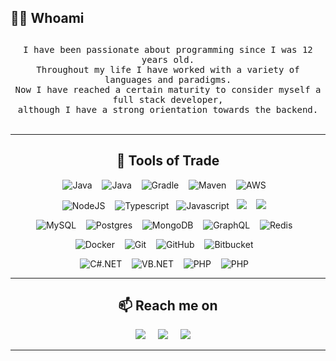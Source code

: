 ## 👨‍💻 Whoami

<h2 align="center"> </h2>
<p align="center">
  <samp>
    I have been passionate about programming since I was 12 years old.
    <br>
    Throughout my life I have worked with a variety of languages ​​and paradigms.
    <br>
    Now I have reached a certain maturity to consider myself a full stack developer, 
    <br>
    although I have a strong orientation towards the backend.
  </samp>
  <br> <br>
</p>

<hr>

<h2 align="center"> 🔭 Tools of Trade</h2>
<p align="center">
  <img src="https://img.shields.io/badge/Java-white?style=for-the-badge&logo=coffeescript&logoColor=5888a6" alt="Java" />&nbsp;&nbsp;&nbsp;
  <img src="https://img.shields.io/badge/Spring-7cbe2a?style=for-the-badge&logo=spring&logoColor=white" alt="Java" />&nbsp;&nbsp;&nbsp;
  <img src="https://img.shields.io/badge/Gradle-black?style=for-the-badge&logo=gradle" alt="Gradle" />&nbsp;&nbsp;&nbsp;
  <img src="https://img.shields.io/badge/Maven-black?style=for-the-badge&logo=apachemaven&logoColor=red" alt="Maven" />&nbsp;&nbsp;&nbsp;
  <img src="https://img.shields.io/badge/AWS-black?style=for-the-badge&logo=amazonwebservices" alt="AWS" />&nbsp;&nbsp;&nbsp;
</p>
<p align="center">
  <img src="https://img.shields.io/badge/-Nodejs-black?style=for-the-badge&logo=Node.js" alt="NodeJS" />&nbsp;&nbsp;&nbsp;
  <img src="https://img.shields.io/badge/typescript-black.svg?style=for-the-badge&logo=typescript&logoColor=white" alt="Typescript" />&nbsp;&nbsp;
  <img src="https://img.shields.io/badge/-JavaScript-black?style=for-the-badge&logo=javascript" alt="Javascript" />&nbsp;&nbsp;
  <img src="https://img.shields.io/badge/react-black.svg?style=for-the-badge&logo=react&logoColor=%2361DAFB" />&nbsp;&nbsp;&nbsp;
  <img src="https://img.shields.io/badge/vuejs-black.svg?style=for-the-badge&logo=vuedotjs&logoColor=%234FC08D" />&nbsp;&nbsp;&nbsp;
</p>
<p align="center">
  <img src="https://img.shields.io/badge/-MySQL-336791?style=for-the-badge&logo=mysql&logoColor=white" alt="MySQL" />&nbsp;&nbsp;&nbsp;
  <img src="https://img.shields.io/badge/-PostgreSQL-336791?style=for-the-badge&logo=postgresql&logoColor=white" alt="Postgres" />&nbsp;&nbsp;&nbsp;
  <img src="https://img.shields.io/badge/-MongoDB-7cbe2a?style=for-the-badge&logo=mongodb&logoColor=white" alt="MongoDB" />&nbsp;&nbsp;&nbsp;
  <img src="https://img.shields.io/badge/-GraphQL-white?style=for-the-badge&logo=graphql&logoColor=E10098" alt="GraphQL" />&nbsp;&nbsp;&nbsp;
  <img src="https://img.shields.io/badge/-Redis-black?style=for-the-badge&logo=Redis" alt="Redis" />&nbsp;&nbsp;&nbsp;
</p>
<p align="center">
  <img src="https://img.shields.io/badge/-Docker-black?style=for-the-badge&logo=docker" alt="Docker" />&nbsp;&nbsp;&nbsp;
  <img src="https://img.shields.io/badge/-Git-black?style=for-the-badge&logo=git" alt="Git" />&nbsp;&nbsp;&nbsp;
  <img src="https://img.shields.io/badge/-GitHub-181717?style=for-the-badge&logo=github" alt="GitHub" />&nbsp;&nbsp;&nbsp;
  <img src="https://img.shields.io/badge/-BitBucket-darkblue?style=for-the-badge&logo=bitbucket" alt="Bitbucket" />&nbsp;&nbsp;&nbsp;
</p>
  <p align="center">
  <img src="https://img.shields.io/badge/C%23.NET-darkblue?style=for-the-badge&logo=dotnet" alt="C#.NET" />&nbsp;&nbsp;&nbsp;
  <img src="https://img.shields.io/badge/VB.NET-darkblue?style=for-the-badge&logo=dotnet" alt="VB.NET" />&nbsp;&nbsp;&nbsp;
  <img src="https://img.shields.io/badge/PHP-white?style=for-the-badge&logo=php" alt="PHP" />&nbsp;&nbsp;&nbsp;
  <img src="https://img.shields.io/badge/Swagger-black?style=for-the-badge&logo=swagger" alt="PHP" />&nbsp;&nbsp;&nbsp;
</p>

<hr>

<h2 align="center">📫 Reach me on</h2>
<p align="center">
  <a target="_blank"href="www.linkedin.com/in/vera- fernando-72261131/"><img src="https://img.shields.io/badge/linkedin-%230077B5.svg?&style=for-the-badge&logo=linkedin&logoColor=white" /></a>&nbsp;&nbsp;&nbsp;&nbsp;
  <a href="https://www.instagram.com/fervera71"><img src="https://img.shields.io/badge/instagram-%23D14836.svg?&style=for-the-badge&logo=instagram&logoColor=white" /></a>&nbsp;&nbsp;&nbsp;&nbsp;
  <a href="mailto:fernando.vera@zenithtek.io"><img src="https://img.shields.io/badge/gmail-%23D14836.svg?&style=for-the-badge&logo=gmail&logoColor=white" /></a>&nbsp;&nbsp;&nbsp;&nbsp;
</p>

<hr>
